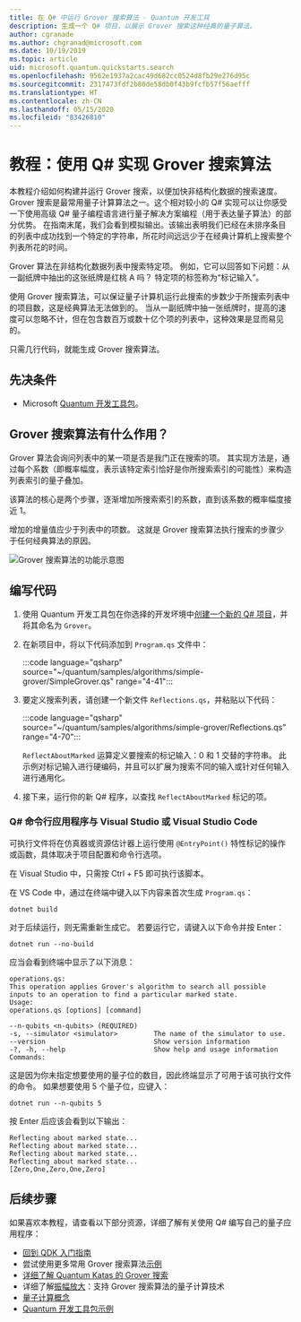 ```yaml
---
title: 在 Q# 中运行 Grover 搜索算法 - Quantum 开发工具
description: 生成一个 Q# 项目，以展示 Grover 搜索这种经典的量子算法。
author: cgranade
ms.author: chgranad@microsoft.com
ms.date: 10/19/2019
ms.topic: article
uid: microsoft.quantum.quickstarts.search
ms.openlocfilehash: 9562e1937a2cac49d682cc0524d8fb29e276d95c
ms.sourcegitcommit: 2317473fdf2b80de58db0f43b9fcfb57f56aefff
ms.translationtype: HT
ms.contentlocale: zh-CN
ms.lasthandoff: 05/15/2020
ms.locfileid: "83426810"
---
```

# <a name="tutorial-implement-grovers-search-algorithm-in-q"></a>教程：使用 Q\# 实现 Grover 搜索算法

本教程介绍如何构建并运行 Grover 搜索，以便加快非结构化数据的搜索速度。  Grover 搜索是最常用量子计算算法之一。这个相对较小的 Q# 实现可以让你感受一下使用高级 Q# 量子编程语言进行量子解决方案编程（用于表达量子算法）的部分优势。  在指南末尾，我们会看到模拟输出。该输出表明我们已经在未排序条目的列表中成功找到一个特定的字符串，所花时间远远少于在经典计算机上搜索整个列表所花的时间。

Grover 算法在非结构化数据列表中搜索特定项。 例如，它可以回答如下问题：从一副纸牌中抽出的这张纸牌是红桃 A 吗？ 特定项的标签称为“标记输入”。

使用 Grover 搜索算法，可以保证量子计算机运行此搜索的步数少于所搜索列表中的项目数，这是经典算法无法做到的。 当从一副纸牌中抽一张纸牌时，提高的速度可以忽略不计，但在包含数百万或数十亿个项的列表中，这种效果是显而易见的。

只需几行代码，就能生成 Grover 搜索算法。

## <a name="prerequisites"></a>先决条件

- Microsoft [Quantum 开发工具包][install]。

## <a name="what-does-grovers-search-algorithm-do"></a>Grover 搜索算法有什么作用？

Grover 算法会询问列表中的某一项是否是我门正在搜索的项。 其实现方法是，通过每个系数（即概率幅度，表示该特定索引恰好是你所搜索索引的可能性）来构造列表索引的量子叠加。

该算法的核心是两个步骤，逐渐增加所搜索索引的系数，直到该系数的概率幅度接近 1。

增加的增量值应少于列表中的项数。 这就是 Grover 搜索算法执行搜索的步骤少于任何经典算法的原因。

![Grover 搜索算法的功能示意图](~/media/grover.png)

## <a name="write-the-code"></a>编写代码

1. 使用 Quantum 开发工具包在你选择的开发坏境中[创建一个新的 Q# 项目](xref:microsoft.quantum.howto.createproject)，并将其命名为 `Grover`。

1. 在新项目中，将以下代码添加到 `Program.qs` 文件中：

    :::code language="qsharp" source="~/quantum/samples/algorithms/simple-grover/SimpleGrover.qs" range="4-41":::

1. 要定义搜索列表，请创建一个新文件 `Reflections.qs`，并粘贴以下代码：

    :::code language="qsharp" source="~/quantum/samples/algorithms/simple-grover/Reflections.qs" range="4-70":::

    `ReflectAboutMarked` 运算定义要搜索的标记输入：0 和 1 交替的字符串。 此示例对标记输入进行硬编码，并且可以扩展为搜索不同的输入或针对任何输入进行通用化。

1. 接下来，运行你的新 Q# 程序，以查找 `ReflectAboutMarked` 标记的项。

### <a name="q-command-line-applications-with-visual-studio-or-visual-studio-code"></a>Q# 命令行应用程序与 Visual Studio 或 Visual Studio Code

可执行文件将在仿真器或资源估计器上运行使用 `@EntryPoint()` 特性标记的操作或函数，具体取决于项目配置和命令行选项。

在 Visual Studio 中，只需按 Ctrl + F5 即可执行该脚本。

在 VS Code 中，通过在终端中键入以下内容来首次生成 `Program.qs`：

```Command line
dotnet build
```

对于后续运行，则无需重新生成它。 若要运行它，请键入以下命令并按 Enter：

```Command line
dotnet run --no-build
```

应当会看到终端中显示了以下消息：

```
operations.qs:
This operation applies Grover's algorithm to search all possible inputs to an operation to find a particular marked state.
Usage:
operations.qs [options] [command]

--n-qubits <n-qubits> (REQUIRED)
-s, --simulator <simulator>         The name of the simulator to use.
--version                           Show version information
-?, -h, --help                      Show help and usage information
Commands:
```

这是因为你未指定想要使用的量子位的数目，因此终端显示了可用于该可执行文件的命令。 如果想要使用 5 个量子位，应键入：

```Command line
dotnet run --n-qubits 5
```

按 Enter 后应该会看到以下输出：

```
Reflecting about marked state...
Reflecting about marked state...
Reflecting about marked state...
Reflecting about marked state...
[Zero,One,Zero,One,Zero]
```

## <a name="next-steps"></a>后续步骤

如果喜欢本教程，请查看以下部分资源，详细了解有关使用 Q# 编写自己的量子应用程序：

- [回到 QDK 入门指南](xref:microsoft.quantum.welcome)
- 尝试使用更多常用 Grover 搜索算法[示例](https://github.com/microsoft/Quantum/tree/master/samples/algorithms/database-search)
- [详细了解 Quantum Katas 的 Grover 搜索](xref:microsoft.quantum.overview.katas)
- 详细了解[振幅放大][amplitude-amplification]：支持 Grover 搜索算法的量子计算技术
- [量子计算概念](xref:microsoft.quantum.concepts.intro)
- [Quantum 开发工具包示例](https://docs.microsoft.com/samples/browse/?products=qdk)

<!-- LINKS -->

[install]: xref:microsoft.quantum.install
[amplitude-amplification]: xref:microsoft.quantum.libraries.standard.algorithms#amplitude-amplification
